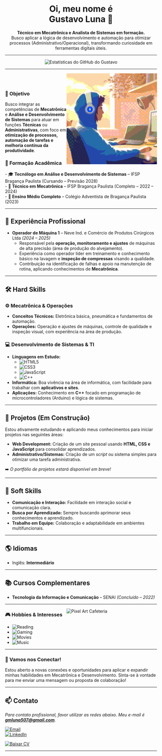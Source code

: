 <div align="center">
  
  <h1>Oi, meu nome é<br> Gustavo Luna 👋</h1>
</div>

<p align="center">
  <b>Técnico em Mecatrônica e Analista de Sistemas em formação.</b> <br>
  Busco aplicar a lógica de desenvolvimento e automação para otimizar processos (Administrativo/Operacional), transformando curiosidade em ferramentas digitais úteis.
</p>

---

<div align="center">
  <img src="https://github-readme-stats.vercel.app/api?username=gustavoluna-dev&show_icons=true&theme=gotham&hide_border=true&include_all_commits=true" alt="Estatísticas do GitHub do Gustavo"/>
</div>

---


  <img align="right" src="https://github.com/gustavoluna-dev/gustavoluna-dev/blob/main/lofi.gif" width="300" alt="Pixel Art Cafeteria"/>
  <br></br>


<h3>🎯 Objetivo</h3>
<p>Busco integrar as competências de <strong>Mecatrônica</strong> e <strong>Análise e Desenvolvimento de Sistemas</strong> para atuar em funções <strong>Técnicas</strong> ou <strong>Administrativas</strong>, com foco em <strong>otimização de processos, automação de tarefas e melhoria contínua da produtividade</strong>.</p>


<h3>🏫 Formação Acadêmica</h3>
- 🎓 <strong>Tecnólogo em Análise e Desenvolvimento de Sistemas</strong> – IFSP Bragança Paulista (Cursando – Previsão 2028) <br>
- 🤖 <strong>Técnico em Mecatrônica</strong> – IFSP Bragança Paulista (Completo – 2022 – 2024) <br>
- 🏫 <strong>Ensino Médio Completo</strong> – Colégio Adventista de Bragança Paulista (2023)

---

## 💼 Experiência Profissional
- **Operador de Máquina 1** – Neve Ind. e Comércio de Produtos Cirúrgicos Ltda *(2024 – 2025)*
    - Responsável pela **operação, monitoramento e ajustes** de máquinas de alta precisão (área de produção do alvejamento).
    - Experiência como operador líder em treinamento e conhecimento básico na lavagem e **inspeção de compressas** visando a qualidade.
    - Contribuição na identificação de falhas e apoio na manutenção de rotina, aplicando conhecimentos de **Mecatrônica**.

---

## 🛠 Hard Skills

### ⚙️ Mecatrônica & Operações
- **Conceitos Técnicos:** Eletrônica básica, pneumática e fundamentos de automação.
- **Operações:** Operação e ajustes de máquinas, controle de qualidade e inspeção visual, com experiência na área de produção.

### 💻 Desenvolvimento de Sistemas & TI
- **Linguagens em Estudo:**
  - ![HTML5](https://img.shields.io/badge/HTML5-E34F26?style=for-the-badge&logo=html5&logoColor=white)  
  - ![CSS3](https://img.shields.io/badge/CSS3-1572B6?style=for-the-badge&logo=css3&logoColor=white)  
  - ![JavaScript](https://img.shields.io/badge/JavaScript-F7DF1E?style=for-the-badge&logo=javascript&logoColor=black)  
  - ![C++](https://img.shields.io/badge/C++-00599C?style=for-the-badge&logo=cplusplus&logoColor=white)  
- **Informática:** Boa vivência na área de informática, com facilidade para trabalhar com **aplicativos e sites**.
- **Aplicações:** Conhecimento em **C++** focado em programação de microcontroladores (Arduino) e lógica de sistemas.

---

## 📂 Projetos (Em Construção)

Estou ativamente estudando e aplicando meus conhecimentos para iniciar projetos nas seguintes áreas:

- **Web Development:** Criação de um site pessoal usando **HTML, CSS e JavaScript** para consolidar aprendizados.
- **Administrativo/Sistemas:** Criação de um *script* ou sistema simples para otimizar uma tarefa administrativa.

➡️ *O portfólio de projetos estará disponível em breve!*

---

## 🤝 Soft Skills
- **Comunicação e Interação:** Facilidade em interação social e comunicação clara.
- **Busca por Aprendizado:** Sempre buscando aprimorar seus conhecimentos e aprendizado.
- **Trabalho em Equipe:** Colaboração e adaptabilidade em ambientes multifuncionais.

---

## 🌎 Idiomas
- Inglês: **Intermediário**

---

## 📚 Cursos Complementares
- **Tecnologia da Informação e Comunicação** – SENAI *(Concluído – 2022)*

---
<img align="right" src="https://media2.giphy.com/media/v1.Y2lkPTc5MGI3NjExdHloMmd2Y2M1OHAwdmYxYTY2b3N1OXprcDFvcm84bDFianhsdzdwZSZlcD12MV9pbnRlcm5hbF9naWZfYnlfYWQmY3Q9Zw/VFHa3Kg39gFLVbinN1/giphy.gif" width="300" alt="Pixel Art Cafeteria"/>
<h3>🎮 Hobbies & Interesses</h3>


- ![Reading](https://img.shields.io/badge/📚%20Reading-8A2BE2?style=for-the-badge)  
- ![Gaming](https://img.shields.io/badge/🎮%20Gaming%20on%20Steam-000000?style=for-the-badge&logo=steam&logoColor=white)  
- ![Movies](https://img.shields.io/badge/🎥%20Watching%20Movies%20&%20Series-FF4500?style=for-the-badge)
- ![Music](https://img.shields.io/badge/🎧%20Música%20-1DB954?style=for-the-badge&logo=spotify&logoColor=white)

---
<h3>📣 Vamos nos Conectar!</h3>

Estou aberto a novas conexões e oportunidades para aplicar e expandir minhas habilidades em Mecatrônica e Desenvolvimento. Sinta-se à vontade para me enviar uma mensagem ou proposta de colaboração!

---

## 📫 Contato
*Para contato profissional, favor utilizar as redes abaixo. Meu e-mail é **gmluna507@gmail.com***.

[![Email](https://img.shields.io/badge/Email-D14836?style=for-the-badge&logo=gmail&logoColor=white)](mailto:gmluna507@gmail.com) <br>
[![LinkedIn](https://img.shields.io/badge/LinkedIn-0077B5?style=for-the-badge&logo=linkedin&logoColor=white)](https://www.linkedin.com/in/gustavo-luna-143811364/)

[![Baixar CV](https://img.shields.io/badge/Baixar%20Currículo%20(PDF)-red?style=for-the-badge&logo=adobeacrobatreader&logoColor=white)](https://github.com/gustavoluna-dev/gustavoluna-dev/blob/main/Curriculum%20Gustavo.pdf)

---

